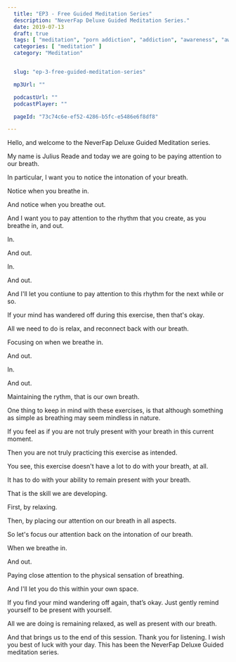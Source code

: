 ```yaml
---
  title: "EP3 - Free Guided Meditation Series"
  description: "NeverFap Deluxe Guided Meditation Series."
  date: 2019-07-13
  draft: true
  tags: [ "meditation", "porn addiction", "addiction", "awareness", "awareness exercises", "perspective", "nofap", "neverfap", "neverfap deluxe" ]
  categories: [ "meditation" ]
  category: "Meditation"


  slug: "ep-3-free-guided-meditation-series"

  mp3Url: ""

  podcastUrl: ""
  podcastPlayer: ""

  pageId: "73c74c6e-ef52-4286-b5fc-e5486e6f8df8"

---
```


<!-- senses -->

Hello, and welcome to the NeverFap Deluxe Guided Meditation series.

My name is Julius Reade and today we are going to be paying attention to our breath.

In particular, I want you to notice the intonation of your breath.

Notice when you breathe in.

And notice when you breathe out.

And I want you to pay attention to the rhythm that you create, as you breathe in, and out.

In.

And out.

In.

And out.

And I'll let you contiune to pay attention to this rhythm for the next while or so.


If your mind has wandered off during this exercise, then that's okay.

All we need to do is relax, and reconnect back with our breath.

Focusing on when we breathe in.

And out.

In.

And out.

Maintaining the rythm, that is our own breath.


One thing to keep in mind with these exercises, is that although something as simple as breathing may seem mindless in nature.

If you feel as if you are not truly present with your breath in this current moment.

Then you are not truly practicing this exercise as intended.

You see, this exercise doesn't have a lot to do with your breath, at all.

It has to do with your ability to remain present with your breath.

That is the skill we are developing.

First, by relaxing.

Then, by placing our attention on our breath in all aspects.

So let's focus our attention back on the intonation of our breath.

When we breathe in.

And out.

Paying close attention to the physical sensation of breathing.

And I'll let you do this within your own space.


If you find your mind wandering off again, that’s okay. Just gently remind yourself to be present with yourself.

All we are doing is remaining relaxed, as well as present with our breath.


And that brings us to the end of this session. Thank you for listening. I wish you best of luck with your day. This has been the NeverFap Deluxe Guided meditation series.



<!-- For today's exercise, we're going to start by closing our eyes.

 When you think about, perhaps no different to our other senses such as hearing, touch, taste, our vision is always present.

 For a good portion of the day, our eyes are constantly absorbing the visual information around us.

 Yet for better or worse, most of this information doesn't hit our conscious awareness in any meaningful way.

 So although our senses are engaged.

 With your eyes closed, I want you to relax.

 Unlike previous meditation sessions, where we have a focus in mind, for example what we're currently sensing. The idea behind this exercise is to think about nothing at all.

 What does this mean? Well, it means avoiding our senses.


 // exploring conscious awareness.
 // -->

